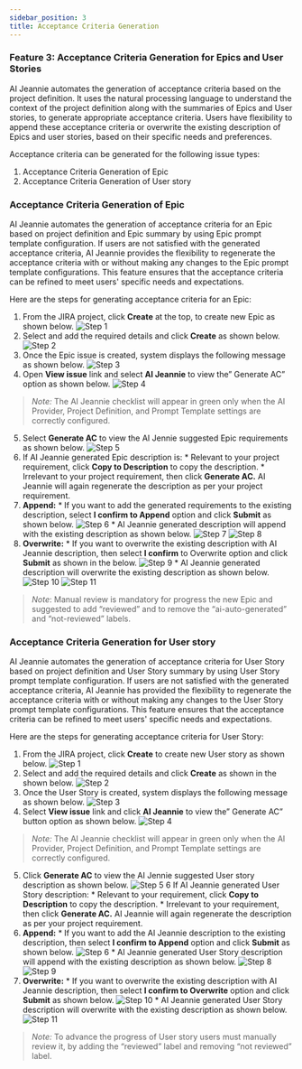 ```yaml
---
sidebar_position: 3
title: Acceptance Criteria Generation
---
```



### Feature 3: Acceptance Criteria Generation for Epics and User Stories 

AI Jeannie automates the generation of acceptance criteria based on the project definition. It uses the natural processing language to understand the context of the project definition along with the summaries of Epics and User stories, to generate appropriate acceptance criteria. Users have flexibility to append these acceptance criteria or overwrite the existing description of Epics and user stories, based on their specific needs and preferences. 

Acceptance criteria can be generated for the following issue types:

1. Acceptance Criteria Generation of Epic 
2. Acceptance Criteria Generation of User story


### Acceptance Criteria Generation of Epic

AI Jeannie automates the generation of acceptance criteria for an Epic based on project definition and Epic summary by using Epic prompt template configuration. If users are not satisfied with the generated acceptance criteria, AI Jeannie provides the flexibility to regenerate the acceptance criteria with or without making any changes to the Epic prompt template configurations. This feature ensures that the acceptance criteria can be refined to meet users' specific needs and expectations. 

Here are the steps for generating acceptance criteria for an Epic:

1. From the JIRA project, click **Create** at the top, to create new Epic as shown below.
        <img src="/screenshots/Usage/Manual/acceptance-criteria-epic1.png" alt="Step 1" />
2. Select and add the required details and click **Create** as shown below. 
        <img src="/screenshots/Usage/Manual/acceptance-criteria-epic2.png" alt="Step 2" />
3. Once the Epic issue is created, system displays the following message as shown below.
        <img src="/screenshots/Usage/Manual/ac-epic3.png" alt="Step 3" />
4. Open **View issue** link and select **AI Jeannie** to view the” Generate AC” option as shown below.
        <img src="/screenshots/Usage/Manual/ac-epic4.png" alt="Step 4" />
 
 >*Note:* The AI Jeannie checklist will appear in green only when the AI Provider, Project Definition, and Prompt Template settings are correctly configured.

5. Select **Generate AC** to view the AI Jennie suggested Epic requirements as shown below.
        <img src="/screenshots/Usage/Manual/ac-epic5.png" alt="Step 5" />
6. If AI Jeannie generated Epic description is:
       * Relevant to your project requirement, click **Copy to Description** to copy the description.
       * Irrelevant to your project requirement, then click **Generate AC.** AI Jeannie will again regenerate the description as per your project requirement.
7. **Append:**
       * If you want to add the generated requirements to the existing description, select **I confirm to Append** option and click **Submit** as shown below.
        <img src="/screenshots/Usage/Manual/ac-epic6.png" alt="Step 6" />
       * AI Jeannie generated description will append with the existing description as shown below.
        <img src="/screenshots/Usage/Manual/ac-epic7.png" alt="Step 7" />
        <img src="/screenshots/Usage/Manual/ac-epic8.png" alt="Step 8" />
8. **Overwrite:**
       * If you want to overwrite the existing description with AI Jeannie description, then select **I confirm** to Overwrite option and click **Submit** as shown in the below.
        <img src="/screenshots/Usage/Manual/ac-epic9.png" alt="Step 9" />
       * AI Jeannie generated description will overwrite the existing description as shown below.
        <img src="/screenshots/Usage/Manual/ac-epic10.png" alt="Step 10" />
        <img src="/screenshots/Usage/Manual/ac-epic11.png" alt="Step 11" />
 
>*Note*: Manual review is mandatory for progress the new Epic and suggested to add “reviewed” and to remove the “ai-auto-generated” and “not-reviewed” labels.

### Acceptance Criteria Generation for User story

AI Jeannie automates the generation of acceptance criteria for User Story based on project definition and User Story summary by using User Story prompt template configuration. If users are not satisfied with the generated acceptance criteria, AI Jeannie has provided the flexibility to regenerate the acceptance criteria with or without making any changes to the User Story prompt template configurations. This feature ensures that the acceptance criteria can be refined to meet users' specific needs and expectations.  

 Here are the steps for generating acceptance criteria for User Story:
1. From the JIRA project, click **Create** to create new User story as shown below.
        <img src="/screenshots/Usage/Manual/ac-userstory1.png" alt="Step 1" />
2. Select and add the required details and click **Create** as shown in the shown below.
        <img src="/screenshots/Usage/Manual/ac-userstory2.png" alt="Step 2" />
3. Once the User Story is created, system displays the following message as shown below.
        <img src="/screenshots/Usage/Manual/ac-userstory3.png" alt="Step 3" />
4. Select **View issue** link and click **AI Jeannie** to view the” Generate AC” button option as shown below.
        <img src="/screenshots/Usage/Manual/ac-userstory4.png" alt="Step 4" />

>*Note:* The AI Jeannie checklist will appear in green only when the AI Provider, Project Definition, and Prompt Template settings are correctly configured.

5. Click **Generate AC** to view the AI Jennie suggested User story description as shown below.
        <img src="/screenshots/Usage/Manual/ac-userstory5.png" alt="Step 5" />
6 If AI Jeannie generated User Story description:
       * Relevant to your requirement, click **Copy to Description** to copy the description.
       * Irrelevant to your requirement, then click **Generate AC.** AI Jeannie will again regenerate the description as per your project requirement.
7. **Append:**
       * If you want to add the AI Jeannie description to the existing description, then select **I confirm to Append** option and click **Submit** as shown below.
        <img src="/screenshots/Usage/Manual/ac-userstory6.png" alt="Step 6" />
       * AI Jeannie generated User Story description will append with the existing description as shown below.
        <img src="/screenshots/Usage/Manual/ac-userstory8.png" alt="Step 8" />
        <img src="/screenshots/Usage/Manual/ac-userstory9.png" alt="Step 9" />
8. **Overwrite:**
       * If you want to overwrite the existing description with AI Jeannie description, then select **I confirm to Overwrite** option and click **Submit** as shown below.
        <img src="/screenshots/Usage/Manual/ac-userstory10.png" alt="Step 10" />
       * AI Jeannie generated User Story description will overwrite with the existing description as shown below.
        <img src="/screenshots/Usage/Manual/ac-userstory11.png" alt="Step 11" />

>*Note:* To advance the progress of User story users must manually review it, by adding the “reviewed” label and removing “not reviewed” label. 




